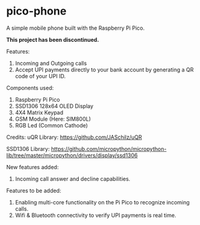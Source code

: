 # pico-phone
A simple mobile phone built with the Raspberry Pi Pico.

**This project has been discontinued.**

Features:
1. Incoming and Outgoing calls
2. Accept UPI payments directly to your bank account by generating a QR code of your UPI ID.

Components used:
1. Raspberry Pi Pico
2. SSD1306 128x64 OLED Display
3. 4X4 Matrix Keypad
4. GSM Module (Here: SIM800L)
5. RGB Led (Common Cathode)

Credits:
uQR Library: https://github.com/JASchilz/uQR

SSD1306 Library: https://github.com/micropython/micropython-lib/tree/master/micropython/drivers/display/ssd1306

New features added:
 1. Incoming call answer and decline capabilities.

Features to be added:
1. Enabling multi-core functionality on the Pi Pico to recognize incoming calls.
2. Wifi & Bluetooth connectivity to verify UPI payments is real time.
